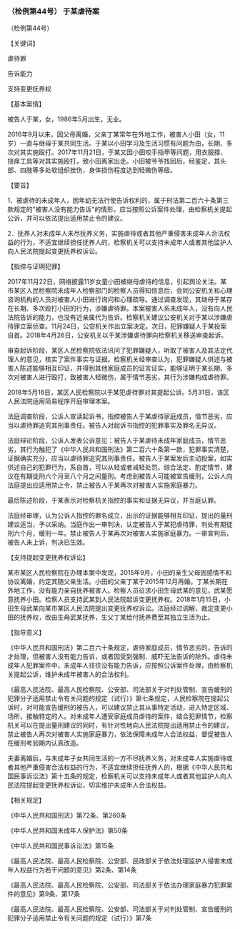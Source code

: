 ### （检例第44号） 于某虐待案

（检例第44号）

【关键词】

虐待罪

告诉能力

支持变更抚养权

【基本案情】

被告人于某，女，1986年5月出生，无业。

2016年9月以来，因父母离婚，父亲丁某常年在外地工作，被害人小田（女，11岁）一直与继母于某共同生活。于某以小田学习及生活习惯有问题为由，长期、多次对其实施殴打。2017年11月21日，于某又因小田咬手指甲等问题，用衣服撑、挠痒工具等对其实施殴打，致小田离家出走。小田被爷爷找回后，经鉴定，其头部、四肢等多处软组织挫伤，身体损伤程度达到轻微伤等级。

【要旨】

1．被虐待的未成年人，因年幼无法行使告诉权利的，属于刑法第二百六十条第三款规定的"被害人没有能力告诉"的情形，应当按照公诉案件处理，由检察机关提起公诉，并可以依法提出适用禁止令的建议。

2．抚养人对未成年人未尽抚养义务，实施虐待或者其他严重侵害未成年人合法权益的行为，不适宜继续担任抚养人的，检察机关可以支持未成年人或者其他监护人向人民法院提起变更抚养权诉讼。

【指控与证明犯罪】

2017年11月22日，网络披露11岁女童小田被继母虐待的信息，引起舆论关注。某市某区人民检察院未成年人检察部门的检察人员得知信息后，会同公安机关和心理咨询机构的人员对被害人小田进行询问和心理疏导。通过调查发现，其继母于某存在长期、多次殴打小田的行为，涉嫌虐待罪。本案被害人系未成年人，没有向人民法院告诉的能力，也没有近亲属代为告诉。检察机关建议公安机关对于某以涉嫌虐待罪立案侦查。11月24日，公安机关作出立案决定。次日，犯罪嫌疑人于某投案自首。2018年4月26日，公安机关以于某涉嫌虐待罪向检察机关移送审查起诉。

审查起诉阶段，某区人民检察院依法讯问了犯罪嫌疑人，听取了被害人及其法定代理人的意见，核实了案件事实与证据。检察机关经审查认为，犯罪嫌疑人供述与被害人陈述能够相互印证，并得到其他家庭成员的证言证实，能够证明于某长期、多次对被害人进行殴打，致被害人轻微伤，属于情节恶劣，其行为涉嫌构成虐待罪。

2018年5月16日，某区人民检察院以于某犯虐待罪对其提起公诉。5月31日，该区人民法院适用简易程序开庭审理本案。

法庭调查阶段，公诉人宣读起诉书，指控被告人于某虐待家庭成员，情节恶劣，应当以虐待罪追究其刑事责任。被告人对起诉书指控的犯罪事实及罪名无异议。

法庭辩论阶段，公诉人发表公诉意见：被告人于某虐待未成年家庭成员，情节恶劣，其行为触犯了《中华人民共和国刑法》第二百六十条第一款，犯罪事实清楚，证据确实充分，应当以虐待罪追究其刑事责任。被告人于某案发后主动投案，如实供述自己的犯罪行为，系自首，可以从轻或者减轻处罚。综合法定、酌定情节，建议在有期徒刑六个月至八个月之间量刑。考虑到被告人可能被宣告缓刑，公诉人向法庭提出应适用禁止令，禁止被告人于某再次对被害人实施家庭暴力。

最后陈述阶段，于某表示对检察机关指控的事实和证据无异议，并当庭认罪。

法庭经审理，认为公诉人指控的罪名成立，出示的证据能够相互印证，提出的量刑建议适当，予以采纳。当庭作出一审判决，认定被告人于某犯虐待罪，判处有期徒刑六个月，缓刑一年。禁止被告人于某再次对被害人实施家庭暴力。一审宣判后，被告人未上诉，判决已生效。

【支持提起变更抚养权诉讼】

某市某区人民检察院在办理本案中发现，2015年9月，小田的亲生父母因感情不和协议离婚，约定其随父亲生活。小田的父亲丁某于2015年12月再婚。丁某长期在外地工作，没有能力亲自抚养被害人。检察人员征求小田生母武某的意见，武某愿意抚养小田。检察人员支持武某到人民法院起诉变更抚养权。2018年1月15日，小田生母武某向某市某区人民法院提出变更抚养权诉讼。法庭经过调解，裁定变更小田的抚养权，改由生母武某抚养，生父丁某给付抚养费至其独立生活为止。

【指导意义】

《中华人民共和国刑法》第二百六十条规定，虐待家庭成员，情节恶劣的，告诉的才处理，但被害人没有能力告诉，或者因受到强制、威吓无法告诉的除外。虐待未成年人犯罪案件中，未成年人往往没有能力告诉，应按照公诉案件处理，由检察机关提起公诉，维护未成年被害人的合法权利。

《最高人民法院、最高人民检察院、公安部、司法部关于对判处管制、宣告缓刑的犯罪分子适用禁止令有关问题的规定（试行）》第七条规定，人民检察院在提起公诉时，对可能宣告缓刑的被告人，可以建议禁止其从事特定活动，进入特定区域、场所，接触特定的人。对未成年人遭受家庭成员虐待的案件，结合犯罪情节，检察机关可以在提出量刑建议的同时，有针对性地向人民法院提出适用禁止令的建议，禁止被告人再次对被害人实施家庭暴力，依法保障未成年人合法权益，督促被告人在缓刑考验期内认真改造。

夫妻离婚后，与未成年子女共同生活的一方不尽抚养义务，对未成年人实施虐待或者其他严重侵害合法权益的行为，不适宜继续担任抚养人的，根据《中华人民共和国民事诉讼法》第十五条的规定，检察机关可以支持未成年人或者其他监护人向人民法院提起变更抚养权诉讼，切实维护未成年人合法权益。

【相关规定】

《中华人民共和国刑法》第72条、第260条

《中华人民共和国未成年人保护法》第50条

《中华人民共和国民事诉讼法》第15条

《最高人民法院、最高人民检察院、公安部、民政部关于依法处理监护人侵害未成年人权益行为若干问题的意见》第2条、第14条

《最高人民法院、最高人民检察院、公安部、司法部关于依法办理家庭暴力犯罪案件的意见》第9条、第17条

《最高人民法院、最高人民检察院、公安部、司法部关于对判处管制、宣告缓刑的犯罪分子适用禁止令有关问题的规定（试行）》第7条
